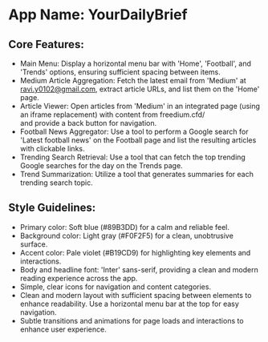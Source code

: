 # **App Name**: YourDailyBrief

## Core Features:

- Main Menu: Display a horizontal menu bar with 'Home', 'Football', and 'Trends' options, ensuring sufficient spacing between items.
- Medium Article Aggregation: Fetch the latest email from 'Medium' at ravi.y0102@gmail.com, extract article URLs, and list them on the 'Home' page.
- Article Viewer: Open articles from 'Medium' in an integrated page (using an iframe replacement) with content from freedium.cfd/<article url> and provide a back button for navigation.
- Football News Aggregator: Use a tool to perform a Google search for 'Latest football news' on the Football page and list the resulting articles with clickable links.
- Trending Search Retrieval: Use a tool that can fetch the top trending Google searches for the day on the Trends page.
- Trend Summarization: Utilize a tool that generates summaries for each trending search topic.

## Style Guidelines:

- Primary color: Soft blue (#89B3DD) for a calm and reliable feel.
- Background color: Light gray (#F0F2F5) for a clean, unobtrusive surface.
- Accent color: Pale violet (#B19CD9) for highlighting key elements and interactions.
- Body and headline font: 'Inter' sans-serif, providing a clean and modern reading experience across the app.
- Simple, clear icons for navigation and content categories.
- Clean and modern layout with sufficient spacing between elements to enhance readability. Use a horizontal menu bar at the top for easy navigation.
- Subtle transitions and animations for page loads and interactions to enhance user experience.